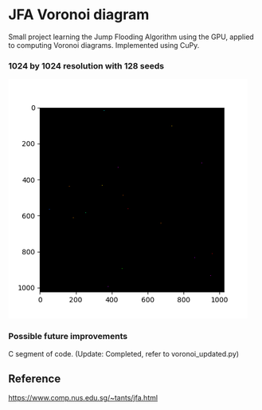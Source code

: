 # JFA Voronoi diagram
Small project learning the Jump Flooding Algorithm using the GPU, applied to computing Voronoi diagrams. Implemented using CuPy.

### 1024 by 1024 resolution with 128 seeds

![](https://github.com/yisiox/jfa-voronoi-diagram/blob/main/animations/jfa_voronoi_animation_3.gif)

### Possible future improvements
C segment of code. (Update: Completed, refer to voronoi_updated.py) 

## Reference
https://www.comp.nus.edu.sg/~tants/jfa.html
